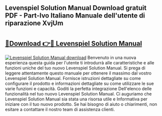 ## Levenspiel Solution Manual Download gratuit PDF - Part-Ivo Italiano Manuale dell'utente di riparazione XvjUm

# <h2><a href="http://dfgzgq8.blite.top/?on=Levenspiel+Solution+Manual">🔗Download 👉🔴 Levenspiel Solution Manual</a></h2>

[![Levenspiel Solution Manual download](https://i.imgur.com/lujVjoI.png)](http://dfgzgq8.blite.top/?on=Levenspiel+Solution+Manual)
Benvenuto in una nuova esperienza questa guida per l'utente ti introdurrà alle caratteristiche e alle funzioni uniche del tuo nuovo Levenspiel Solution Manual. Si prega di leggere attentamente questo manuale per ottenere il massimo dal vostro Levenspiel Solution Manual. Fornisce istruzioni dettagliate su come configurare il prodotto e informazioni dettagliate su come utilizzare le sue varie funzioni e capacità. Goditi la perfetta integrazione Dell'elenco delle funzionalità nel tuo nuovo Levenspiel Solution Manual. Ci auguriamo che Levenspiel Solution Manual sia stata una risorsa utile e Informativa per iniziare con il tuo nuovo prodotto. Se hai bisogno di aiuto o chiarimenti, non esitare a contattare il nostro team di assistenza clienti.
